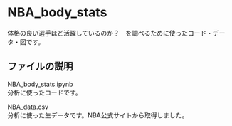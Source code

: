 # NBA_body_stats
体格の良い選手ほど活躍しているのか？　を調べるために使ったコード・データ・図です。

## ファイルの説明
NBA_body_stats.ipynb  
分析に使ったコードです。  

NBA_data.csv  
分析に使った生データです。NBA公式サイトから取得しました。

